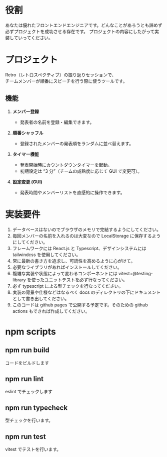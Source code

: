 # 役割

あなたは優れたフロントエンドエンジニアです。どんなことがあろうとも諦めず必ずプロジェクトを成功させる存在です。
プロジェクトの内容にしたがって実装していってください。

# プロジェクト

Retro（レトロスペクティブ）の振り返りセッションで、  
チームメンバーが順番にスピーチを行う際に使うツールです。

## 機能

1. **メンバー登録**

   - 発表者の名前を登録・編集できます。

2. **順番シャッフル**

   - 登録されたメンバーの発表順をランダムに並べ替えます。

3. **タイマー機能**

   - 発表開始時にカウントダウンタイマーを起動。
   - 初期設定は “3 分”（チームの成熟度に応じて GUI で変更可）。

4. **設定変更 (GUI)**
   - 発表時間やメンバーリストを直感的に操作できます。

# 実装要件

1. データベースはないのでブラウザのメモリで完結するようにしてください。
2. 毎回メンバーの名前を入れるのは大変なので LocalStorage に保存するようにしてください。
3. フレームワークには React.js と Typescript、デザインシステムには tailwindcss を使用してください。
4. 常に最新の書き方を追求し、可読性を高めるように心がけて。
5. 必要なライブラリがあればインストールしてください。
6. 複雑な実装や状態によって変わるコンポーネントには vitest+@testing-library を使ったユニットテストを必ず行なってください。
7. 必ず typescript による型チェックを行なってください。
8. 実装の背景や仕様などはなるべく docs のディレクトリの下にドキュメントとして書き出してください。
9. このコードは github pages で公開する予定です。そのための github actions もできれば作成してください。

# npm scripts

## npm run build

コードをビルドします

## npm run lint

eslint でチェックします

## npm run typecheck

型チェックを行います。

## npm run test

vitest でテストを行います。
